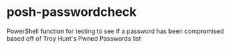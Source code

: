 # posh-passwordcheck
PowerShell function for testing to see if a password has been compromised based off of Troy Hunt's Pwned Passwords list
